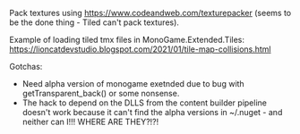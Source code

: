 Pack textures using https://www.codeandweb.com/texturepacker (seems to be the done thing - Tiled can't pack textures).

Example of loading tiled tmx files in MonoGame.Extended.Tiles: 
https://lioncatdevstudio.blogspot.com/2021/01/tile-map-collisions.html

Gotchas:
* Need alpha version of monogame exetnded due to bug with getTransparent_back() or some nonsense.
* The hack to depend on the DLLS from the content builder pipeline doesn't work because it can't find the alpha versions in ~/.nuget - and neither can I!!! WHERE ARE THEY?!?!
